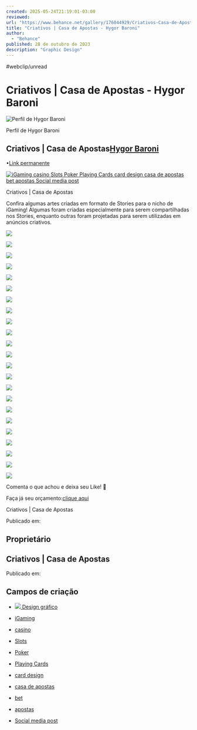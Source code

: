```yaml
---
created: 2025-05-24T21:19:01-03:00
reviewed:
url: "https://www.behance.net/gallery/176044929/Criativos-Casa-de-Apostas"
title: "Criativos | Casa de Apostas - Hygor Baroni"
author:
  - "Behance"
published: 28 de outubro de 2023
description: "Graphic Design"
---
```


#webclip/unread

# Criativos | Casa de Apostas - Hygor Baroni

![Perfil de Hygor Baroni](https://mir-s3-cdn-cf.behance.net/user/100/12a997961160383.6814ed2c71829.jpg)

Perfil de Hygor Baroni

## Criativos | Casa de Apostas[Hygor Baroni](https://www.behance.net/hygorbaroni)

•[Link permanente](https://www.behance.net/gallery/176044929/Criativos-Casa-de-Apostas/modules/1049548939)

[![iGaming casino Slots Poker Playing Cards card design casa de apostas bet apostas Social media post](https://mir-s3-cdn-cf.behance.net/project_modules/1400_webp/add491176044929.656792ac9fc44.jpg)](https://www.behance.net/gallery/176044929/Criativos-Casa-de-Apostas/modules/1049548939)

  

Criativos | Casa de Apostas

Confira algumas artes criadas em formato de Stories para o nicho de iGaming! Algumas foram criadas especialmente para serem compartilhadas nos Stories, enquanto outras foram projetadas para serem utilizadas em anúncios criativos.  

![](https://mir-s3-cdn-cf.behance.net/project_modules/1400_webp/ac79dc176044929.653c627e5ceca.jpg)

![](https://mir-s3-cdn-cf.behance.net/project_modules/1400_webp/d86c88176044929.653c627e4f56c.jpg)

![](https://mir-s3-cdn-cf.behance.net/project_modules/1400_webp/aac651176044929.653c627e59b2b.jpg)

![](https://mir-s3-cdn-cf.behance.net/project_modules/1400_webp/2f2ed1176044929.653c627e52b9d.jpg)

![](https://mir-s3-cdn-cf.behance.net/project_modules/1400_webp/041d32176044929.653c627e5dad1.jpg)

![](https://mir-s3-cdn-cf.behance.net/project_modules/1400_webp/eb4814176044929.653c627e51e8e.jpg)

![](https://mir-s3-cdn-cf.behance.net/project_modules/1400_webp/12d1c1176044929.653c627e502cd.jpg)

![](https://mir-s3-cdn-cf.behance.net/project_modules/1400_webp/4a983a176044929.653c627e56b39.jpg)

![](https://mir-s3-cdn-cf.behance.net/project_modules/1400_webp/e0826b176044929.653c627e53969.jpg)

![](https://mir-s3-cdn-cf.behance.net/project_modules/1400_webp/2dc38e176044929.653c627e5b44e.jpg)

![](https://mir-s3-cdn-cf.behance.net/project_modules/1400_webp/7d2159176044929.653c627e546d2.jpg)

![](https://mir-s3-cdn-cf.behance.net/project_modules/1400_webp/15a1ff176044929.653c627e58df6.jpg)

![](https://mir-s3-cdn-cf.behance.net/project_modules/1400_webp/dcd952176044929.653c627e5e6fa.jpg)

![](https://mir-s3-cdn-cf.behance.net/project_modules/1400_webp/45d96d176044929.653c627e5c07c.jpg)

![](https://mir-s3-cdn-cf.behance.net/project_modules/1400_webp/cc5dc5176044929.653c627e510a9.jpg)

![](https://mir-s3-cdn-cf.behance.net/project_modules/1400_webp/f4f75b176044929.653c627e553be.jpg)

![](https://mir-s3-cdn-cf.behance.net/project_modules/1400_webp/135444176044929.653c627e58256.jpg)

![](https://mir-s3-cdn-cf.behance.net/project_modules/1400_webp/d2cad7176044929.653c627e4e703.jpg)

![](https://mir-s3-cdn-cf.behance.net/project_modules/1400_webp/d8d6f9176044929.653c627e5a820.jpg)

![](https://mir-s3-cdn-cf.behance.net/project_modules/1400_webp/7c9ff6176044929.653c627e55f53.jpg)

![](https://mir-s3-cdn-cf.behance.net/project_modules/1400_webp/28fdb6176044929.653c65aecfaa6.jpg)

![](https://mir-s3-cdn-cf.behance.net/project_modules/disp_webp/17241e176044929.653c627e574ee.jpg)

![](https://mir-s3-cdn-cf.behance.net/project_modules/1400_webp/bccca2176044929.653c65aece064.jpg)

  

  

Comenta o que achou e deixa seu Like! 🥰

Faça já seu orçamento:[clique aqui](https://api.whatsapp.com/send/?phone=5584999811634&text&type=phone_number&app_absent=0)

  

  

Criativos | Casa de Apostas

Publicado em:

## Proprietário

## Criativos | Casa de Apostas

Publicado em:

## Campos de criação

- [![](https://a5.behance.net/01cfa6ef3ae463bd4087b7a7dbb651d61b11e370/img/creative_fields/bg/graphicdesign.jpg)
	Design gráfico
	](https://www.behance.net/search/projects?field=Graphic%20Design)

- [iGaming](https://www.behance.net/search/projects/iGaming?tracking_source=project_tag)
- [casino](https://www.behance.net/search/projects/casino?tracking_source=project_tag)
- [Slots](https://www.behance.net/search/projects/Slots?tracking_source=project_tag)
- [Poker](https://www.behance.net/search/projects/Poker?tracking_source=project_tag)
- [Playing Cards](https://www.behance.net/search/projects/Playing%20Cards?tracking_source=project_tag)
- [card design](https://www.behance.net/search/projects/card%20design?tracking_source=project_tag)
- [casa de apostas](https://www.behance.net/search/projects/casa%20de%20apostas?tracking_source=project_tag)
- [bet](https://www.behance.net/search/projects/bet?tracking_source=project_tag)
- [apostas](https://www.behance.net/search/projects/apostas?tracking_source=project_tag)
- [Social media post](https://www.behance.net/search/projects/Social%20media%20post?tracking_source=project_tag)